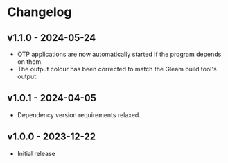 # Changelog

## v1.1.0 - 2024-05-24

- OTP applications are now automatically started if the program depends on them.
- The output colour has been corrected to match the Gleam build tool's output.

## v1.0.1 - 2024-04-05

- Dependency version requirements relaxed.

## v1.0.0 - 2023-12-22

- Initial release
